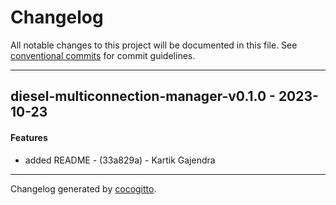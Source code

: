 # Changelog
All notable changes to this project will be documented in this file. See [conventional commits](https://www.conventionalcommits.org/) for commit guidelines.

- - -
## diesel-multiconnection-manager-v0.1.0 - 2023-10-23
#### Features
- added README - (33a829a) - Kartik Gajendra

- - -

Changelog generated by [cocogitto](https://github.com/cocogitto/cocogitto).
